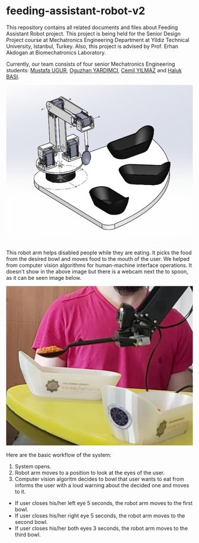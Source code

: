 # feeding-assistant-robot-v2

This repository contains all related documents and files about Feeding Assistant Robot project. This project is being held for the Senior Design Project course at Mechatronics Engineering Department at Yildiz Technical University, Istanbul, Turkey. Also, this project is advised by Prof. Erhan Akdogan at Biomechatronics Laboratory.

Currently, our team consists of four senior Mechatronics Engineering students: [Mustafa UGUR](https://www.linkedin.com/in/mustafa-uğur-41b13310a), [Oguzhan YARDIMCI](https://www.linkedin.com/in/oguzhan-yardimci-505118144), [Cemil YILMAZ](https://www.linkedin.com/in/cemil-yılmaz-664a7b13b) and [Haluk BASI](https://www.linkedin.com/in/haluk-başı-9a2321143).


![alt text](https://github.com/Ugurmustafa97/feeding-assistant-robot-v2/blob/main/images/Robot3DView.PNG)

This robot arm helps disabled people while they are eating. It picks the food from the desired bowl and moves food to the mouth of the user. We helped from computer vision algorithms for human-machine interface operations. It doesn't show in the above image but there is a webcam next the to spoon, as it can be seen image below. 


![alt text](https://github.com/Ugurmustafa97/feeding-assistant-robot-v2/blob/main/images/camera-place.PNG)

Here are the basic workflow of the system:

1. System opens.
2. Robot arm moves to a position to look at the eyes of the user.
3. Computer vision algoritm decides to bowl that user wants to eat from informs the user with a loud warning about the decided one and moves to it.
  * If user closes his/her left eye 5 seconds, the robot arm moves to the first bowl.
  * If user closes his/her right eye 5 seconds, the robot arm moves to the second bowl.
  * If user closes his/her both eyes 3 seconds, the robot arm moves to the third bowl.
  
